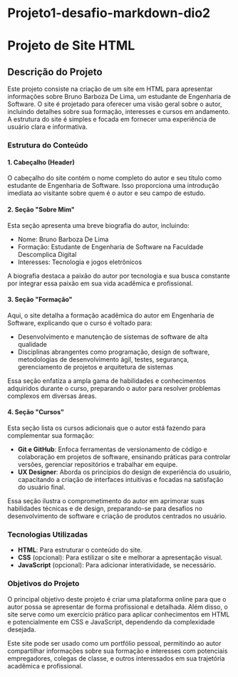 # Projeto1-desafio-markdown-dio2

# Projeto de Site HTML

## Descrição do Projeto
Este projeto consiste na criação de um site em HTML para apresentar informações sobre Bruno Barboza De Lima, um estudante de Engenharia de Software. O site é projetado para oferecer uma visão geral sobre o autor, incluindo detalhes sobre sua formação, interesses e cursos em andamento. A estrutura do site é simples e focada em fornecer uma experiência de usuário clara e informativa.

### Estrutura do Conteúdo

#### 1. **Cabeçalho (Header)**
O cabeçalho do site contém o nome completo do autor e seu título como estudante de Engenharia de Software. Isso proporciona uma introdução imediata ao visitante sobre quem é o autor e seu campo de estudo.

#### 2. **Seção "Sobre Mim"**
Esta seção apresenta uma breve biografia do autor, incluindo:
- Nome: Bruno Barboza De Lima
- Formação: Estudante de Engenharia de Software na Faculdade Descomplica Digital
- Interesses: Tecnologia e jogos eletrônicos

A biografia destaca a paixão do autor por tecnologia e sua busca constante por integrar essa paixão em sua vida acadêmica e profissional.

#### 3. **Seção "Formação"**
Aqui, o site detalha a formação acadêmica do autor em Engenharia de Software, explicando que o curso é voltado para:
- Desenvolvimento e manutenção de sistemas de software de alta qualidade
- Disciplinas abrangentes como programação, design de software, metodologias de desenvolvimento ágil, testes, segurança, gerenciamento de projetos e arquitetura de sistemas

Essa seção enfatiza a ampla gama de habilidades e conhecimentos adquiridos durante o curso, preparando o autor para resolver problemas complexos em diversas áreas.

#### 4. **Seção "Cursos"**
Esta seção lista os cursos adicionais que o autor está fazendo para complementar sua formação:
- **Git e GitHub**: Enfoca ferramentas de versionamento de código e colaboração em projetos de software, ensinando práticas para controlar versões, gerenciar repositórios e trabalhar em equipe.
- **UX Designer**: Aborda os princípios do design de experiência do usuário, capacitando a criação de interfaces intuitivas e focadas na satisfação do usuário final.

Essa seção ilustra o comprometimento do autor em aprimorar suas habilidades técnicas e de design, preparando-se para desafios no desenvolvimento de software e criação de produtos centrados no usuário.

### Tecnologias Utilizadas
- **HTML**: Para estruturar o conteúdo do site.
- **CSS** (opcional): Para estilizar o site e melhorar a apresentação visual.
- **JavaScript** (opcional): Para adicionar interatividade, se necessário.

### Objetivos do Projeto
O principal objetivo deste projeto é criar uma plataforma online para que o autor possa se apresentar de forma profissional e detalhada. Além disso, o site serve como um exercício prático para aplicar conhecimentos em HTML e potencialmente em CSS e JavaScript, dependendo da complexidade desejada.

Este site pode ser usado como um portfólio pessoal, permitindo ao autor compartilhar informações sobre sua formação e interesses com potenciais empregadores, colegas de classe, e outros interessados em sua trajetória acadêmica e profissional.
